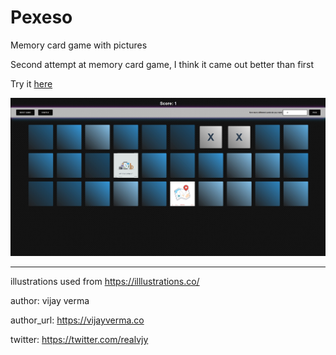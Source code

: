 # Pexeso

Memory card game with pictures 

Second attempt at memory card game, I think it came out better than first

Try it [here](https://matej-ch.github.io/pexeso-with-pictures/)


![pexeso](readme/pexeso.jpg)

-------
 
illustrations used from https://illlustrations.co/

author: vijay verma

author_url: https://vijayverma.co

twitter: https://twitter.com/realvjy
